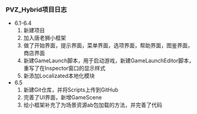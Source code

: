 ### PVZ_Hybrid项目日志
* 6.1-6.4
  1. 新建项目
  2. 加入唐老狮小框架
  3. 做了开始界面，提示界面，菜单界面，选项界面，帮助界面，图鉴界面，商店界面
  4. 新建GameLaunch脚本，用于启动游戏，新建GameLaunchEditor脚本，重写了在Inspector窗口的显示样式
  5. 新添加Localizated本地化模块
* 6.5
  1. 新建Git仓库，并将Scripts上传到GitHub
  2. 完善了UI界面，新增GameScene
  3. 给小框架补充了为场景资源ab包加载的方法，并完善了代码